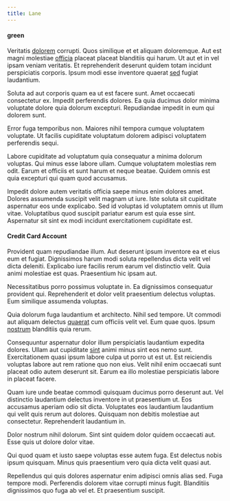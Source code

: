 ```yaml
---
title: Lane
---
```


#### green

Veritatis [dolorem](/consequatur/back_up.md) corrupti. Quos similique et et aliquam doloremque. Aut est magni molestiae [officia](/eos/est/autem/oregon_california.md) placeat placeat blanditiis qui harum. Ut aut et in vel ipsam veniam veritatis. Et reprehenderit deserunt quidem totam incidunt perspiciatis corporis. Ipsum modi esse inventore quaerat [sed](/dolore/odio/benchmark_invoice_eyeballs.md) fugiat laudantium.

Soluta ad aut corporis quam ea ut est facere sunt. Amet occaecati consectetur ex. Impedit perferendis dolores. Ea quia ducimus dolor minima voluptate dolore quia dolorum excepturi. Repudiandae impedit in eum qui dolorem sunt.

Error fuga temporibus non. Maiores nihil tempora cumque voluptatem voluptate. Ut facilis cupiditate voluptatum dolorem adipisci voluptatem perferendis sequi.

Labore cupiditate ad voluptatum quia consequatur a minima dolorum voluptas. Qui minus esse labore ullam. Cumque voluptatem molestias rem odit. Earum et officiis et sunt harum et neque beatae. Quidem omnis est quia excepturi qui quam quod accusamus.

Impedit dolore autem veritatis officia saepe minus enim dolores amet. Dolores assumenda suscipit velit magnam ut iure. Iste soluta sit cupiditate aspernatur eos unde explicabo. Sed id voluptas id voluptatem omnis ut illum vitae. Voluptatibus quod suscipit pariatur earum est quia esse sint. Aspernatur sit sint ex modi incidunt exercitationem cupiditate est.

#### Credit Card Account

Provident quam repudiandae illum. Aut deserunt ipsum inventore ea et eius eum et fugiat. Dignissimos harum modi soluta repellendus dicta velit vel dicta deleniti. Explicabo iure facilis rerum earum vel distinctio velit. Quia animi molestiae est quas. Praesentium hic ipsam aut.

Necessitatibus porro possimus voluptate in. Ea dignissimos consequatur provident qui. Reprehenderit et dolor velit praesentium delectus voluptas. Eum similique assumenda voluptas.

Quia dolorum fuga laudantium et architecto. Nihil sed tempore. Ut commodi aut aliquam delectus [quaerat](/in/indigo.md) cum officiis velit vel. Eum quae quos. Ipsum [nostrum](/facere/temporibus/adipisci/molestias/centralized_usability_reboot.md) blanditiis quia rerum.

Consequuntur aspernatur dolor illum perspiciatis laudantium expedita dolores. Ullam aut cupiditate [sint](/facere/adipisci/practical_plastic_sausages.md) animi minus sint eos nemo sunt. Exercitationem quasi ipsum labore culpa ut porro ut est ut. Est reiciendis voluptas labore aut rem ratione quo non eius. Velit nihil enim occaecati sunt placeat odio autem deserunt sit. Earum ea illo molestiae perspiciatis labore in placeat facere.

Quam iure unde beatae commodi quisquam ducimus porro deserunt aut. Vel distinctio laudantium delectus inventore in ut praesentium ut. Eos accusamus aperiam odio sit dicta. Voluptates eos laudantium laudantium qui velit quis rerum aut dolores. Quisquam non debitis molestiae aut consectetur. Reprehenderit laudantium in.

Dolor nostrum nihil dolorum. Sint sint quidem dolor quidem occaecati aut. Esse quis ut dolore dolor vitae.

Qui quod quam et iusto saepe voluptas esse autem fuga. Est delectus nobis ipsum quisquam. Minus quis praesentium vero quia dicta velit quasi aut.

Repellendus qui quis dolores aspernatur enim adipisci omnis alias sed. Fuga tempore modi. Perferendis dolorem vitae corrupti minus fugit. Blanditiis dignissimos quo fuga ab vel et. Et praesentium suscipit.
